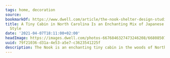 ```yaml
---
tags: home, decoration
source:
bookmarkOf: https://www.dwell.com/article/the-nook-shelter-design-studio-a50e75c6
title: A Tiny Cabin in North Carolina Is an Enchanting Mix of Japanese and Scandinavian
  Style
date: '2021-04-07T18:11:00+02:00'
headImage: https://images.dwell.com/photos-6676846327473246208/6680850722912505856-large/the-nook-exterior-features-shiplap-cypress-siding-a-reclaimed-oak-deck-and-an-entranceway-of-oak-blackened-in-the-traditional-japanese-method.jpg
uuid: 79f21036-d31a-4e53-a5e7-c3623541225f
description: The Nook is an enchanting tiny cabin in the woods of North Carolina.
---
```


